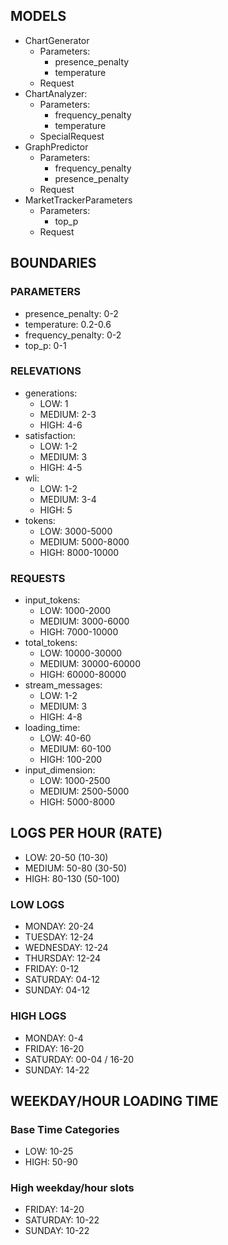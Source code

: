 ## MODELS
- ChartGenerator
  - Parameters:
    - presence_penalty
    - temperature
  - Request
- ChartAnalyzer:
  - Parameters:
    - frequency_penalty
    - temperature
  - SpecialRequest
- GraphPredictor
  - Parameters:
    - frequency_penalty
    - presence_penalty
  - Request
- MarketTrackerParameters
  - Parameters: 
    - top_p
  - Request

## BOUNDARIES

### PARAMETERS
- presence_penalty: 0-2
- temperature: 0.2-0.6
- frequency_penalty: 0-2
- top_p: 0-1

### RELEVATIONS
- generations:
  - LOW: 1
  - MEDIUM: 2-3
  - HIGH: 4-6
- satisfaction:
  - LOW: 1-2
  - MEDIUM: 3
  - HIGH: 4-5
- wli:
  - LOW: 1-2
  - MEDIUM: 3-4
  - HIGH: 5
- tokens:
  - LOW: 3000-5000
  - MEDIUM: 5000-8000
  - HIGH: 8000-10000

### REQUESTS
- input_tokens:
  - LOW: 1000-2000
  - MEDIUM: 3000-6000
  - HIGH: 7000-10000
- total_tokens:
  - LOW: 10000-30000
  - MEDIUM: 30000-60000
  - HIGH: 60000-80000
- stream_messages:
  - LOW: 1-2
  - MEDIUM: 3
  - HIGH: 4-8
- loading_time:
  - LOW: 40-60
  - MEDIUM: 60-100
  - HIGH: 100-200
- input_dimension:
  - LOW: 1000-2500
  - MEDIUM: 2500-5000
  - HIGH: 5000-8000

## LOGS PER HOUR (RATE)
- LOW: 20-50 (10-30)
- MEDIUM: 50-80 (30-50)
- HIGH: 80-130 (50-100)

### LOW LOGS
- MONDAY: 20-24
- TUESDAY: 12-24
- WEDNESDAY: 12-24
- THURSDAY: 12-24
- FRIDAY: 0-12
- SATURDAY: 04-12
- SUNDAY: 04-12

### HIGH LOGS
- MONDAY: 0-4
- FRIDAY: 16-20
- SATURDAY: 00-04 / 16-20
- SUNDAY: 14-22

## WEEKDAY/HOUR LOADING TIME

### Base Time Categories
- LOW: 10-25
- HIGH: 50-90
  
### High weekday/hour slots
- FRIDAY: 14-20
- SATURDAY: 10-22
- SUNDAY: 10-22